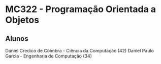 # MC322 - Programação Orientada a Objetos

## Alunos
Daniel Credico de Coimbra - Ciência da Computação (42)
Daniel Paulo Garcia - Engenharia de Computação (34)
